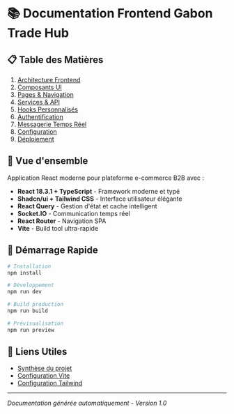 # 📚 Documentation Frontend Gabon Trade Hub

## 📋 Table des Matières

1. [Architecture Frontend](./FRONTEND_ARCHITECTURE.md)
2. [Composants UI](./COMPONENTS.md)
3. [Pages & Navigation](./PAGES.md)
4. [Services & API](./SERVICES.md)
5. [Hooks Personnalisés](./HOOKS.md)
6. [Authentification](./AUTH.md)
7. [Messagerie Temps Réel](./MESSAGING.md)
8. [Configuration](./CONFIGURATION.md)
9. [Déploiement](./DEPLOYMENT.md)

## 🎯 Vue d'ensemble

Application React moderne pour plateforme e-commerce B2B avec :

- **React 18.3.1 + TypeScript** - Framework moderne et typé
- **Shadcn/ui + Tailwind CSS** - Interface utilisateur élégante
- **React Query** - Gestion d'état et cache intelligent
- **Socket.IO** - Communication temps réel
- **React Router** - Navigation SPA
- **Vite** - Build tool ultra-rapide

## 🚀 Démarrage Rapide

```bash
# Installation
npm install

# Développement
npm run dev

# Build production
npm run build

# Prévisualisation
npm run preview
```

## 🔗 Liens Utiles

- [Synthèse du projet](../PROJECT_FRONTEND_SYNTHESIS.md)
- [Configuration Vite](../vite.config.ts)
- [Configuration Tailwind](../tailwind.config.ts)

---

*Documentation générée automatiquement - Version 1.0*